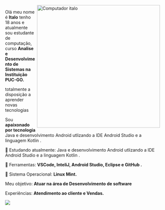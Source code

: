 <img src="https://raw.githubusercontent.com/MicaelliMedeiros/micaellimedeiros/master/image/computer-illustration.png" min-width="400px" max-width="400px" width="400px" align="right" alt="Computador italo">

<p align="left">
     Olá meu nome é <strong>Italo</strong> tenho 18 anos e atualmente sou estudante de computação, curso <strong>Analise e Desenvolvimento de Sistemas na Instituição PUC-GO.</strong>
     
totalmente a disposição a aprender novas tecnologias
     
  Sou <strong>apaixonado por tecnologia</strong> Java e desenvolvimento Android utlizando a IDE Android Studio e a linguagem Kotlin .
</p>

<p align="left">
  📖 Estudando atualmente: Java e desenvolvimento Android utlizando a IDE Android Studio e a linguagem Kotlin .
</p>

<p align="left">
  💼 Ferramentas: <strong>VSCode, InteliJ, Android Studio, Eclipse e  GitHub  .</strong>
</p>
<p align="left">
  🐧 Sistema Operacional: <strong>Linux Mint.</strong>
</p>
<p align="left">
  Meu objetivo: <strong>Atuar na área de Desenvolvimento de software</strong>
</p>
<p align="left">
  Experiências: <strong> Atendimento ao cliente e Vendas.</strong>
</p>
<p align="left">
  <a href="https://www.linkedin.com/in/italo-ruan-santos-de-brito-7a8868207/" alt="Linkedin">
  <img src="https://img.shields.io/badge/-Linkedin-0e76a8?style=for-the-badge&logo=Linkedin&logoColor=white&link=https://www.linkedin.com/in/iuricode" /></a>
